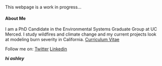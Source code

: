 This webpage is a work in progress...

#### About Me

I am a PhD Candidate in the Environmental Systems Graduate Group at UC Merced. I study wildfires and climate change 
and my current projects look at modeling burn severity in California. [Curriculum Vitae](https://jonathan-sam.github.io/files/Sam_Jonathan_CV.pdf)

Follow me on:
[Twitter](https://twitter.com/jonathan_sam_)
[Linkedin](https://www.linkedin.com/in/jonathan-sam-187262a6/)

***hi ashley***
